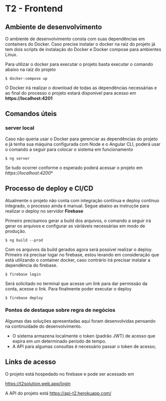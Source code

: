 # T2 - Frontend

## Ambiente de desenvolvimento 

O ambiente de desenvolvimento consta com suas dependências em containers do Docker. Caso precise instalar o docker na raíz do projeto já tem dois scripts de instalação do Docker e Docker compose para ambientes Linux.

Para utilizar o docker para executar o projeto basta executar o comando abaixo na raíz do projeto
```
$ docker-compose up
```
O Docker irá realizar o download de todas as dependências necessárias e ao final do processo o projeto estará disponível para acesso em **https://localhost:4201**


## Comandos úteis

### server local
Caso não queria usar o Docker para gerenciar as dependências do projeto e já tenha sua máquina configurada com Node e o Angular CLI, poderá usar o comando a seguir para colocar o sistema em funcionamento

```
$ ng server
```

Se tudo ocorrer conforme o esperado poderá acessar o projeto em *https://localhost:4200**

## Processo de deploy e CI/CD

 Atualmente o projeto não conta com integração contínua e deploy contínuo integrado, o processo ainda é manual. Segue abaixo as instruçõe para realizar o deploy no  servidor **Firebase**

 Primeiro precisamos gerar a build dos arquivos, o comando a seguir irá gerar os arquivos e configurar as váriáveis necessárias em modo de produção.

 ```
$ ng build --prod
```

Com os arquivos da build gerados agora será possível realizar o deploy. Primeiro irá precisar logar no firebase, estou levando em consideração que está utilizando o container docker, caso contrário irá precisar instalar a dependência do firebase.

 ```
$ firebase login
```
Será solicitado no terminal que acesse um link para dar permissão da conta, acesse o link. Para finalmente poder executar o deploy

 ```
$ firebase deploy
```


### Pontos de destaque sobre regra de negócios
Algumas das soluções apresentadas aqui foram desenvolvidas pensando na continuidade do desenvolvimento.

- O sistema armazena localmente o token (padrão JWT) de acesso que expira em um determinado período de tempo.
- A API para algumas consultas é necessário passar o token de acesso;




## Links de acesso
O projeto está hospedado no firebase e pode ser acessado em

https://t2solution.web.app/login

A API do projeto está
https://api-t2.herokuapp.com/
